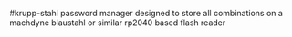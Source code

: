 #krupp-stahl
password manager designed to store all combinations on a machdyne blaustahl or similar rp2040 based flash reader
